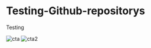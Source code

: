 # Testing-Github-repositorys
Testing

![cta](https://github.com/Pvhak/Testing-Github-repositorys/assets/110109470/7cceb730-9a89-4557-b0ea-03aabff417fb)
![cta2](https://github.com/Pvhak/Testing-Github-repositorys/assets/110109470/a9b9c816-539d-4075-a670-0e0a1073e81a)
